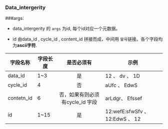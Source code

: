 ### Data_intergerity

###args:

 - data_intergerity 的 `args` 为id, 每个id对应一个元数据。  
 
 - id 由data_id , cycle_id , content_id 拼接而成，中间用 `冒号`链接。各个字段均为**ascii字符**.   

字段名称 | 字段长度 | 是否必须有 |示例
-------|--------|:----:|-----
data_id | 1~3 |  是|12 、 dv 、 1D
cycle_id | 4 | 否| aUfc 、 EdwS
contetn_id | 6 | 否，如果有则必须有cycle_id 字段|arLdgr、 Efssef
id | 1~15 | 是|12:wefE:sfwSfv 、 12:EdwS 、 12
 

 
